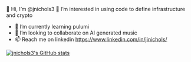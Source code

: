 👋 Hi, I’m @jnichols3
👀 I’m interested in using code to define infrastructure and crypto
- 🌱 I’m currently learning pulumi
- 💞️ I’m looking to collaborate on AI generated music
- 📫 Reach me on linkedin https://www.linkedin.com/in/jinichols/

[![jnichols3's GitHub stats](https://github-readme-stats.vercel.app/api?username=jnichols3&count_private=true)](https://github.com/jnichols3/github-readme-stats)

